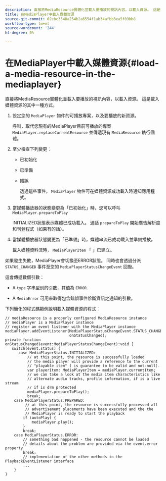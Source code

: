 ```yaml
---
description: 直接將MediaResource實體化並載入要播放的視訊內容，以載入資源。 這是載入媒體資源的其中一種方式。
title: 在MediaPlayer中載入媒體資源
source-git-commit: 02ebc3548a254b2a6554f1ab34afbb3ea5f09bb8
workflow-type: tm+mt
source-wordcount: '244'
ht-degree: 0%

---
```


# 在MediaPlayer中載入媒體資源{#load-a-media-resource-in-the-mediaplayer}

直接將MediaResource實體化並載入要播放的視訊內容，以載入資源。 這是載入媒體資源的其中一種方式。

1. 設定您的 `MediaPlayer` 物件的可播放專案，以及要播放的新資源。

   呼叫，取代您現有的MediaPlayer目前可播放的專案 `MediaPlayer.replaceCurrentResource` 並傳遞現有 `MediaResource` 執行個體。

1. 至少檢查下列變更：

   * 已初始化
   * 已準備
   * 錯誤

     透過這些事件， `MediaPlayer` 物件可在媒體資源成功載入時通知應用程式。

1. 當媒體播放器的狀態變更為「已初始化」時，您可以呼叫 `MediaPlayer.prepareToPlay`

   INITIALIZED狀態表示媒體已成功載入。 通話 `prepareToPlay` 開始廣告解析度和刊登程式（如果有的話）。

1. 當媒體播放器狀態變更為「已準備」時，媒體串流已成功載入並準備播放。

   載入媒體資料流時， `MediaPlayerItem` 「 」已建立。

如果發生失敗，MediaPlayer會切換至ERROR狀態。 同時也會透過分派 `STATUS_CHANGED` 事件至您的 `MediaPlayerStatusChangeEvent` 回撥。

這會傳遞數個引數：
* A `type` 字串型別的引數，其值為 `ERROR`.

* A `MediaError` 可用來取得包含錯誤事件診斷資訊之通知的引數。


<!--<a id="example_3774607C6F08473282CF0CB7F3D82373"></a>-->

下列簡化的程式碼範例說明載入媒體資源的程式：

```
// mediaResource is a properly configured MediaResource instance 
// mediaPlayer is a MediaPlayer instance 
// register an event listener with the MediaPlayer instance 
mediaPlayer.addEventListener(MediaPlayerStatusChangeEvent.STATUS_CHANGED,  
                             onStatusChanged); 
private function onStatusChanged(event:MediaPlayerStatusChangeEvent):void { 
   switch(event.status) { 
      case MediaPlayerStatus.INITIALIZED: 
          // at this point, the resource is successfully loaded 
          // the media player will provide a reference to the current 
          // "playable item" ( is guarantee to be valid and not-null). 
          var playerItem: MediaPlayerItem = mediaPlayer.currentItem; 
          // we can take a look at the media item characteristics like 
          // alternate audio tracks, profile information, if is a live stream 
          // if is drm protected 
          mediaPlayer.prepareToPlay(); 
          break; 
    case MediaPlayerStatus.PREPARED: 
         // at this point, the resource is successfully processed all  
         // advertisement placements have been executed and the the  
         // MediaPlayer is ready to start the playback 
        if (autoPlay) { 
            mediaPlayer.play(); 
        } 
        break; 
    case MediaPlayerStatus.ERROR: 
        // something bad happened - the resource cannot be loaded 
        // details about the problem are provided via the event.error property 
        break; 
        // implementation of the other methods in the PlaybackEventListener interface 
        ... 
    } 
}
```
